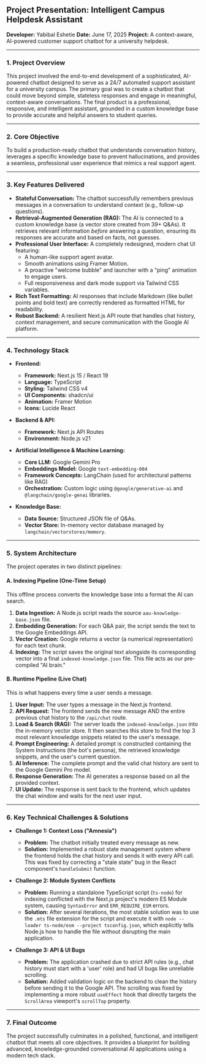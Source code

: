## Project Presentation: Intelligent Campus Helpdesk Assistant

**Developer:** Yabibal Eshetie
**Date:** June 17, 2025
**Project:** A context-aware, AI-powered customer support chatbot for a university helpdesk.

---

### 1. Project Overview

This project involved the end-to-end development of a sophisticated, AI-powered chatbot designed to serve as a 24/7 automated support assistant for a university campus. The primary goal was to create a chatbot that could move beyond simple, stateless responses and engage in meaningful, context-aware conversations. The final product is a professional, responsive, and intelligent assistant, grounded in a custom knowledge base to provide accurate and helpful answers to student queries.

---

### 2. Core Objective

To build a production-ready chatbot that understands conversation history, leverages a specific knowledge base to prevent hallucinations, and provides a seamless, professional user experience that mimics a real support agent.

---

### 3. Key Features Delivered

* **Stateful Conversation:** The chatbot successfully remembers previous messages in a conversation to understand context (e.g., follow-up questions).
* **Retrieval-Augmented Generation (RAG):** The AI is connected to a custom knowledge base (a vector store created from 39+ Q&As). It retrieves relevant information *before* answering a question, ensuring its responses are accurate and based on facts, not guesses.
* **Professional User Interface:** A completely redesigned, modern chat UI featuring:
    * A human-like support agent avatar.
    * Smooth animations using Framer Motion.
    * A proactive "welcome bubble" and launcher with a "ping" animation to engage users.
    * Full responsiveness and dark mode support via Tailwind CSS variables.
* **Rich Text Formatting:** AI responses that include Markdown (like bullet points and bold text) are correctly rendered as formatted HTML for readability.
* **Robust Backend:** A resilient Next.js API route that handles chat history, context management, and secure communication with the Google AI platform.

---

### 4. Technology Stack

* **Frontend:**
    * **Framework:** Next.js 15 / React 19
    * **Language:** TypeScript
    * **Styling:** Tailwind CSS v4
    * **UI Components:** shadcn/ui
    * **Animation:** Framer Motion
    * **Icons:** Lucide React

* **Backend & API:**
    * **Framework:** Next.js API Routes
    * **Environment:** Node.js v21

* **Artificial Intelligence & Machine Learning:**
    * **Core LLM:** Google Gemini Pro
    * **Embeddings Model:** Google `text-embedding-004`
    * **Framework Concepts:** LangChain (used for architectural patterns like RAG)
    * **Orchestration:** Custom logic using `@google/generative-ai` and `@langchain/google-genai` libraries.

* **Knowledge Base:**
    * **Data Source:** Structured JSON file of Q&As.
    * **Vector Store:** In-memory vector database managed by `langchain/vectorstores/memory`.

---

### 5. System Architecture

The project operates in two distinct pipelines:

#### A. Indexing Pipeline (One-Time Setup)
This offline process converts the knowledge base into a format the AI can search.
1.  **Data Ingestion:** A Node.js script reads the source `aau-knowledge-base.json` file.
2.  **Embedding Generation:** For each Q&A pair, the script sends the text to the Google Embeddings API.
3.  **Vector Creation:** Google returns a vector (a numerical representation) for each text chunk.
4.  **Indexing:** The script saves the original text alongside its corresponding vector into a final `indexed-knowledge.json` file. This file acts as our pre-compiled "AI brain."

#### B. Runtime Pipeline (Live Chat)
This is what happens every time a user sends a message.
1.  **User Input:** The user types a message in the Next.js frontend.
2.  **API Request:** The frontend sends the new message AND the entire previous chat history to the `/api/chat` route.
3.  **Load & Search (RAG):** The server loads the `indexed-knowledge.json` into the in-memory vector store. It then searches this store to find the top 3 most relevant knowledge snippets related to the user's message.
4.  **Prompt Engineering:** A detailed prompt is constructed containing the System Instructions (the bot's persona), the retrieved knowledge snippets, and the user's current question.
5.  **AI Inference:** The complete prompt and the valid chat history are sent to the Google Gemini Pro model.
6.  **Response Generation:** The AI generates a response based on all the provided context.
7.  **UI Update:** The response is sent back to the frontend, which updates the chat window and waits for the next user input.

---

### 6. Key Technical Challenges & Solutions

* **Challenge 1: Context Loss ("Amnesia")**
    * **Problem:** The chatbot initially treated every message as new.
    * **Solution:** Implemented a robust state management system where the frontend holds the chat history and sends it with every API call. This was fixed by correcting a "stale state" bug in the React component's `handleSubmit` function.

* **Challenge 2: Module System Conflicts**
    * **Problem:** Running a standalone TypeScript script (`ts-node`) for indexing conflicted with the Next.js project's modern ES Module system, causing `SyntaxError` and `ERR_REQUIRE_ESM` errors.
    * **Solution:** After several iterations, the most stable solution was to use the `.mts` file extension for the script and execute it with `node --loader ts-node/esm --project tsconfig.json`, which explicitly tells Node.js how to handle the file without disrupting the main application.

* **Challenge 3: API & UI Bugs**
    * **Problem:** The application crashed due to strict API rules (e.g., chat history must start with a 'user' role) and had UI bugs like unreliable scrolling.
    * **Solution:** Added validation logic on the backend to clean the history before sending it to the Google API. The scrolling was fixed by implementing a more robust `useEffect` hook that directly targets the `ScrollArea` viewport's `scrollTop` property.

---

### 7. Final Outcome

The project successfully culminates in a polished, functional, and intelligent chatbot that meets all core objectives. It provides a blueprint for building advanced, knowledge-grounded conversational AI applications using a modern tech stack.